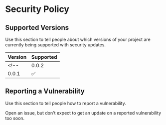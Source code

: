 # Security Policy

## Supported Versions

Use this section to tell people about which versions of your project are
currently being supported with security updates.

| Version | Supported          |
| ------- | ------------------ |
<!-- | 0.0.2   | :x:                | -->
| 0.0.1   | :white_check_mark: |

## Reporting a Vulnerability

Use this section to tell people how to report a vulnerability.

Open an issue, but don't expect to get an update on a reported vulnerability too soon.
